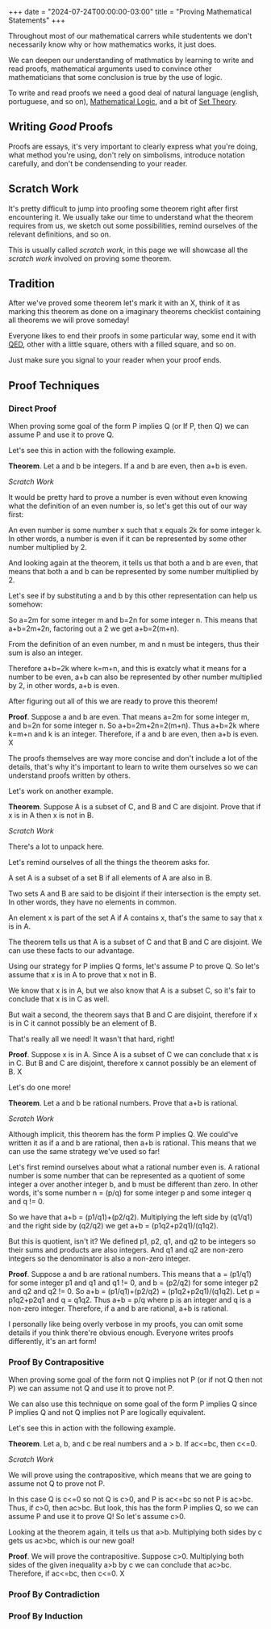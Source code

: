 +++
date = "2024-07-24T00:00:00-03:00"
title = "Proving Mathematical Statements"
+++

Throughout most of our mathematical carrers while studentents we don't necessarily know why or how mathematics works, it just does.

We can deepen our understanding of mathmatics by learning to write and read proofs, mathematical arguments used to convince other mathematicians that some conclusion is true by the use of logic.

To write and read proofs we need a good deal of natural language (english, portuguese, and so on), [Mathematical Logic](/wiki/logic), and a bit of [Set Theory](/wiki/sets).

## Writing *Good* Proofs

Proofs are essays, it's very important to clearly express what you're doing,
what method you're using, don't rely on simbolisms, introduce notation carefully,
and don't be condensending to your reader.

## Scratch Work

It's pretty difficult to jump into proofing some theorem right after first encountering it.
We usually take our time to understand what the theorem requires from us,
we sketch out some possibilities, remind ourselves of the relevant definitions, and so on.

This is usually called *scratch work*, in this page we will showcase all the *scratch work* involved on proving some theorem.

## Tradition

After we've proved some theorem let's mark it with an X, think of it as marking this theorem as done on a imaginary theorems checklist containing all theorems we will prove someday!

Everyone likes to end their proofs in some particular way,
some end it with [QED](https://en.wikipedia.org/wiki/Q.E.D.),
other with a little square, others with a filled square, and so on.

Just make sure you signal to your reader when your proof ends.

## Proof Techniques

### Direct Proof

When proving some goal of the form P implies Q (or If P, then Q) we can assume P and use it to prove Q.

Let's see this in action with the following example.

**Theorem**. Let a and b be integers. If a and b are even, then a+b is even.

*Scratch Work*

It would be pretty hard to prove a number is even without even knowing what the definition of an even number is, so let's get this out of our way first:

An even number is some number x such that x equals 2k for some integer k. In other words, a number is even if it can be represented by some other number multiplied by 2.

And looking again at the theorem, it tells us that both a and b are even,
that means that both a and b can be represented by some number multiplied by 2.

Let's see if by substituting a and b by this other representation can help us somehow:

So a=2m for some integer m and b=2n for some integer n.
This means that a+b=2m+2n, factoring out a 2 we get a+b=2(m+n).

From the definition of an even number, m and n must be integers, thus their sum is also an integer.

Therefore a+b=2k where k=m+n,
and this is exatcly what it means for a number to be even,
a+b can also be represented by other number multiplied by 2,
in other words, a+b is even.

After figuring out all of this we are ready to prove this theorem!

**Proof**. Suppose a and b are even. That means a=2m for some integer m, and b=2n for some integer n. So a+b=2m+2n=2(m+n). Thus a+b=2k where k=m+n and k is an integer. Therefore, if a and b are even, then a+b is even. X

The proofs themselves are way more concise and don't include a lot of the details,
that's why it's important to learn to write them ourselves so we can understand proofs written by others.

Let's work on another example.

**Theorem**. Suppose A is a subset of C, and B and C are disjoint. Prove that if x is in A then x is not in B.

*Scratch Work*

There's a lot to unpack here.

Let's remind ourselves of all the things the theorem asks for.

A set A is a subset of a set B if all elements of A are also in B.

Two sets A and B are said to be disjoint if their intersection is the empty set. In other words, they have no elements in common.

An element x is part of the set A if A contains x, that's the same to say that x is in A.

The theorem tells us that A is a subset of C and that B and C are disjoint. We can use these facts to our advantage.

Using our strategy for P implies Q forms, let's assume P to prove Q. So let's assume that x is in A to prove that x not in B.

We know that x is in A, but we also know that A is a subset C, so it's fair to conclude that x is in C as well.

But wait a second, the theorem says that B and C are disjoint, therefore if x is in C it cannot possibly be an element of B.

That's really all we need! It wasn't that hard, right!

**Proof**. Suppose x is in A. Since A is a subset of C we can conclude that x is in C. But B and C are disjoint, therefore x cannot possibly be an element of B. X

Let's do one more!

**Theorem**. Let a and b be rational numbers. Prove that a+b is rational.

*Scratch Work*

Although implicit, this theorem has the form P implies Q. We could've written it as if a and b are rational, then a+b is rational.
This means that we can use the same strategy we've used so far!

Let's first remind ourselves about what a rational number even is.
A rational number is some number that can be represented as a quotient of some integer a over another integer b, and b must be different than zero.
In other words, it's some number n = (p/q) for some integer p and some integer q and q != 0.

So we have that a+b = (p1/q1)+(p2/q2). Multiplying the left side by (q1/q1) and the right side by (q2/q2) we get a+b = (p1q2+p2q1)/(q1q2).

But this is quotient, isn't it? We defined p1, p2, q1, and q2 to be integers so their sums and products are also integers. And q1 and q2 are non-zero integers so the denominator is also a non-zero integer.

**Proof**. Suppose a and b are rational numbers. This means that a = (p1/q1) for some integer p1 and q1 and q1 != 0, and b = (p2/q2) for some integer p2 and q2 and q2 != 0. So a+b = (p1/q1)+(p2/q2) = (p1q2+p2q1)/(q1q2). Let p = p1q2+p2q1 and q = q1q2. Thus a+b = p/q where p is an integer and q is a non-zero integer. Therefore, if a and b are rational, a+b is rational.

I personally like being overly verbose in my proofs, you can omit some details if you think there're obvious enough. Everyone writes proofs differently, it's an art form!

### Proof By Contrapositive

When proving some goal of the form not Q implies not P (or if not Q then not P) we can assume not Q and use it to prove not P.

We can also use this technique on some goal of the form P implies Q since P implies Q and not Q implies not P are logically equivalent.

Let's see this in action with the following example.

**Theorem**. Let a, b, and c be real numbers and a > b. If ac<=bc, then c<=0.

*Scratch Work*

We will prove using the contrapositive,
which means that we are going to assume not Q to prove not P.

In this case Q is c<=0 so not Q is c>0, and P is ac<=bc so not P is ac>bc. Thus, if c>0, then ac>bc. But look, this has the form P implies Q, so we can assume P and use it to prove Q! So let's assume c>0.

Looking at the theorem again, it tells us that a>b.
Multiplying both sides by c gets us ac>bc, which is our new goal!

**Proof**. We will prove the contrapositive. Suppose c>0. Multiplying both sides of the given inequality a>b by c we can conclude that ac>bc. Therefore, if ac<=bc, then c<=0. X

### Proof By Contradiction

### Proof By Induction
